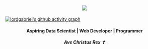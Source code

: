 
<h1 align="center">
  <a href="https://git.io/typing-svg">
    <img src="https://readme-typing-svg.herokuapp.com/?lines=Hi!+I+am+Gabriel;Nice+to+meet+you+%F0%9F%91%8B&center=true&size=30">
  </a>
</h1>

[![lordgabriel's github activity graph](https://github-readme-activity-graph.vercel.app/graph?username=lordgabriel98&theme=github)](https://github.com/ashutosh00710/github-readme-activity-graph)

<h4 align="center">Aspiring Data Scientist | Web Developer | Programmer</h4>


<h5 align ="center"> Ave Christus Rex ✝ </h5>
